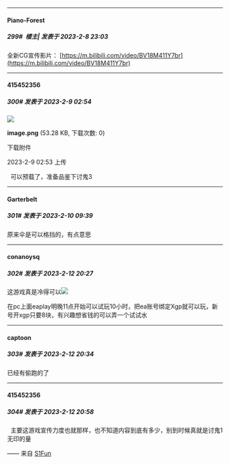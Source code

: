 
*****

####  Piano-Forest  
##### 299#         楼主| 发表于 2023-2-8 23:03

全新CG宣传影片：
[https://m.bilibili.com/video/BV18M411Y7br](https://m.bilibili.com/video/BV18M411Y7br)


*****

####  415452356  
##### 300#       发表于 2023-2-9 02:54

<img src="https://img.saraba1st.com/forum/202302/09/025334x2z38bboxux8ikgi.png" referrerpolicy="no-referrer">

<strong>image.png</strong> (53.28 KB, 下载次数: 0)

下载附件

2023-2-9 02:53 上传

  可以预载了，准备品鉴下讨鬼3


*****

####  Garterbelt  
##### 301#       发表于 2023-2-10 09:39

原来伞是可以格挡的，有点意思


*****

####  conanoysq  
##### 302#       发表于 2023-2-12 20:27

这游戏真是冷得可以<img src="https://static.saraba1st.com/image/smiley/face2017/067.png" referrerpolicy="no-referrer">

在pc上面eaplay明晚11点开始可以试玩10小时，把ea账号绑定Xgp就可以玩，新号开xgp只要8块，有兴趣想省钱的可以弄一个试试水


*****

####  captoon  
##### 303#       发表于 2023-2-12 20:34

已经有偷跑的了


*****

####  415452356  
##### 304#       发表于 2023-2-12 20:58

  主要这游戏宣传力度也就那样，也不知道内容到底有多少，别到时候真就是讨鬼1无印的量

—— 来自 [S1Fun](https://s1fun.koalcat.com)

